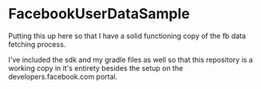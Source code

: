 FacebookUserDataSample
======================

Putting this up here so that I have a solid functioning copy of the fb data fetching process. 

I've included the sdk and my gradle files as well so that this repository is a working copy in it's entirety besides
the setup on the developers.facebook.com portal. 
